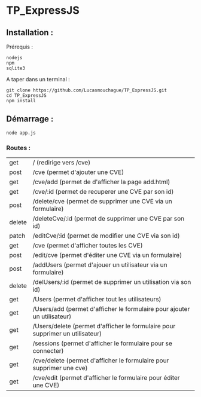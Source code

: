 # TP_ExpressJS
## Installation :
Prérequis :
```
nodejs
npm
sqlite3
```
A taper dans un terminal :
```
git clone https://github.com/Lucasmouchague/TP_ExpressJS.git
cd TP_ExpressJS
npm install
```
## Démarrage :
```
node app.js
```
### Routes :
|||
|---|---|
|get    | /  (redirige vers /cve)|
|post   |/cve   (permet d'ajouter une CVE)|
|get   |/cve/add (permet de d'afficher la page add.html)  |
|get   |/cve/:id   (permet de recuperer une CVE par son id)|
|post   |/delete/cve   (permet de supprimer une CVE via un formulaire)|
|delete   |/deleteCve/:id   (permet de supprimer une CVE par son id)|
|patch   |/editCve/:id   (permet de modifier une CVE via son id)|
|get   |/cve   (permet d'afficher toutes les CVE)|
|post   |/edit/cve   (permet d'éditer une CVE via un formulaire)|
|post   |/addUsers   (permet d'ajouer un utilisateur via un formulaire)|
|delete   |/delUsers/:id   (permet de supprimer un utilisation via son id)|
|get   |/Users   (permet d'afficher tout les utilisateurs)|
|get   |/Users/add   (permet d'afficher le formulaire pour ajouter un utilisateur)|
|get   |/Users/delete  (permet d'afficher le formulaire pour supprimer un utilisateur) |
|get   |/sessions  (permet d'afficher le formulaire pour se connecter) |
|get   |/cve/delete   (permet d'afficher le formulaire pour supprimer une cve)|
|get  |/cve/edit   (permet d'afficher le formulaire pour éditer une CVE)|
